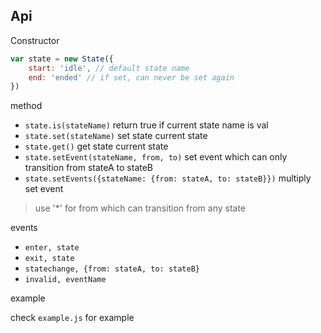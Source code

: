 Api
---

Constructor

```js
var state = new State({
	start: 'idle', // default state name
	end: 'ended' // if set, can never be set again
})
```

method

- `state.is(stateName)` return true if current state name is val
- `state.set(stateName)` set state current state
- `state.get()` get state current state
- `state.setEvent(stateName, from, to)` set event which can only transition from stateA to stateB
- `state.setEvents({stateName: {from: stateA, to: stateB}})` multiply set event

> use '*' for from which can transition from any state

events

- `enter, state`
- `exit, state`
- `statechange, {from: stateA, to: stateB}`
- `invalid, eventName`

example

check `example.js` for example
